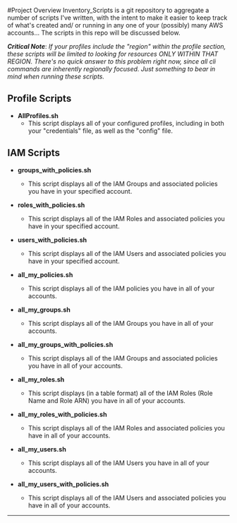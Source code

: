 #Project Overview
Inventory_Scripts is a git repository to aggregate a number of scripts I've written, with the intent to make it easier to keep track of what's created and/ or running in any one of your (possibly) many AWS accounts... The scripts in this repo will be discussed below.

**_Critical Note_**:  *If your profiles include the "region" within the profile section, these scripts will be limited to looking for resources ONLY WITHIN THAT REGION. There's no quick answer to this problem right now, since all cli commands are inherently regionally focused. Just something to bear in mind when running these scripts.*

## Profile Scripts
- **AllProfiles.sh**
    - This script displays all of your configured profiles, including in both your "credentials" file, as well as the "config" file.

## IAM Scripts
- **groups_with_policies.sh**
	- This script displays all of the IAM Groups and associated policies you have in your specified account.
- **roles_with_policies.sh**
	- This script displays all of the IAM Roles and associated policies you have in your specified account.
- **users_with_policies.sh**
	- This script displays all of the IAM Users and associated policies you have in your specified account.

- **all_my_policies.sh**
 	- This script displays all of the IAM policies you have in all of your accounts.

- **all_my_groups.sh**
	- This script displays all of the IAM Groups you have in all of your accounts.
- **all_my_groups_with_policies.sh**
	- This script displays all of the IAM Groups and associated policies you have in all of your accounts.
- **all_my_roles.sh**
	- This script displays (in a table format) all of the IAM Roles (Role Name and Role ARN) you have in all of your accounts.
- **all_my_roles_with_policies.sh**
	- This script displays all of the IAM Roles and associated policies you have in all of your accounts.
- **all_my_users.sh**
	- This script displays all of the IAM Users you have in all of your accounts.
- **all_my_users_with_policies.sh**
	- This script displays all of the IAM Users and associated policies you have in all of your accounts.
---
